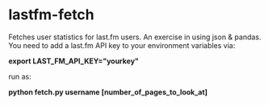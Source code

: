 lastfm-fetch
============

Fetches user statistics for last.fm users. An exercise in using json &amp; pandas.
You need to add a last.fm API key to your environment variables via:

**export LAST_FM_API_KEY="yourkey"**

run as:

**python fetch.py username [number_of_pages_to_look_at]**


